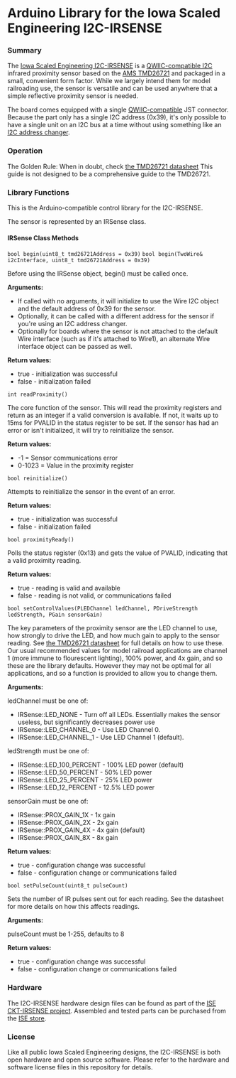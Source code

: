 # Arduino Library for the Iowa Scaled Engineering I2C-IRSENSE

### Summary

The [Iowa Scaled Engineering I2C-IRSENSE](https://www.iascaled.com/store/I2C-IRSENSE) is a [QWIIC-compatible I2C](https://www.sparkfun.com/qwiic) infrared proximity sensor based
on the [AMS TMD26721](https://ams.com/tmd26721) and packaged in a small, convenient form factor.  While we
largely intend them for model railroading use, the sensor is versatile and can be used anywhere that a simple
reflective proximity sensor is needed.

The board comes equipped with a single [QWIIC-compatible](https://www.sparkfun.com/qwiic) JST connector.  Because
the part only has a single I2C address (0x39), it's only possible to have a single unit on an I2C bus at a time without
using something like an [I2C address changer](https://www.iascaled.com/store/I2C-XLATE).

### Operation

The Golden Rule:  When in doubt, check [the TMD26721 datasheet](https://ams.com/documents/20143/36005/TMD2672_DS000342_1-00.pdf)  This guide is not designed to be a comprehensive guide to the TMD26721.

### Library Functions

This is the Arduino-compatible control library for the I2C-IRSENSE.  

The sensor is represented by an IRSense class.

#### IRSense Class Methods

`bool begin(uint8_t tmd26721Address = 0x39)`
`bool begin(TwoWire& i2cInterface, uint8_t tmd26721Address = 0x39)`

Before using the IRSense object, begin() must be called once. 

**Arguments:**
* If called with no arguments, it will initialize to use the Wire I2C object and the default address of 0x39 for the sensor.
* Optionally, it can be called with a different address for the sensor if you're using an I2C address changer.
* Optionally for boards where the sensor is not attached to the default Wire interface (such as if it's attached to Wire1), an alternate Wire interface object can be passed as well.

**Return values:**
* true - initialization was successful
* false - initialization failed

`int readProximity()`

The core function of the sensor.  This will read the proximity registers and return as an integer if a valid conversion is available.  If not, it waits up to 15ms for PVALID in the status register to be set.  If the sensor has had an error or isn't initialized, it will try to reinitialize the sensor.  

**Return values:**
* -1 = Sensor communications error
* 0-1023 = Value in the proximity register

`bool reinitialize()`

Attempts to reinitialize the sensor in the event of an error.

**Return values:**
* true - initialization was successful
* false - initialization failed

`bool proximityReady()`

Polls the status register (0x13) and gets the value of PVALID, indicating that a valid proximity reading.

**Return values:**
* true - reading is valid and available
* false - reading is not valid, or communications failed

`bool setControlValues(PLEDChannel ledChannel, PDriveStrength ledStrength, PGain sensorGain)`

The key parameters of the proximity sensor are the LED channel to use, how strongly to drive the LED, and how much gain to apply to the sensor reading.  See [the TMD26721 datasheet](https://ams.com/documents/20143/36005/TMD2672_DS000342_1-00.pdf) for full details on how to use these.  Our usual recommended values for model railroad applications are channel 1 (more immune to flourescent lighting), 100% power, and 4x gain, and so these are the library defaults.  However they may not be optimal for all applications, and so a function is provided to allow you to change them.

**Arguments:**

ledChannel must be one of:
* IRSense::LED_NONE - Turn off all LEDs.  Essentially makes the sensor useless, but significantly decreases power use
* IRSense::LED_CHANNEL_0 - Use LED Channel 0.  
* IRSense::LED_CHANNEL_1 - Use LED Channel 1 (default).

ledStrength must be one of:
* IRSense::LED_100_PERCENT - 100% LED power (default)
* IRSense::LED_50_PERCENT - 50% LED power
* IRSense::LED_25_PERCENT - 25% LED power
* IRSense::LED_12_PERCENT - 12.5% LED power

sensorGain must be one of:
* IRSense::PROX_GAIN_1X - 1x gain
* IRSense::PROX_GAIN_2X - 2x gain
* IRSense::PROX_GAIN_4X - 4x gain (default)
* IRSense::PROX_GAIN_8X - 8x gain

**Return values:**
* true - configuration change was successful
* false - configuration change or communications failed

`bool setPulseCount(uint8_t pulseCount)`

Sets the number of IR pulses sent out for each reading.  See the datasheet for more details on how this affects readings.

**Arguments:**

pulseCount must be 1-255, defaults to 8

**Return values:**
* true - configuration change was successful
* false - configuration change or communications failed   

### Hardware

The I2C-IRSENSE hardware design files can be found as part of the [ISE CKT-IRSENSE project](https://github.com/IowaScaledEngineering/ckt-irsense).  Assembled and tested parts can be purchased from the [ISE store](https://www.iascaled.com/store/I2C-IRSENSE).

### License

Like all public Iowa Scaled Engineering designs, the I2C-IRSENSE is both open hardware and open source software.  Please refer to the hardware and software license files in this repository for details.
